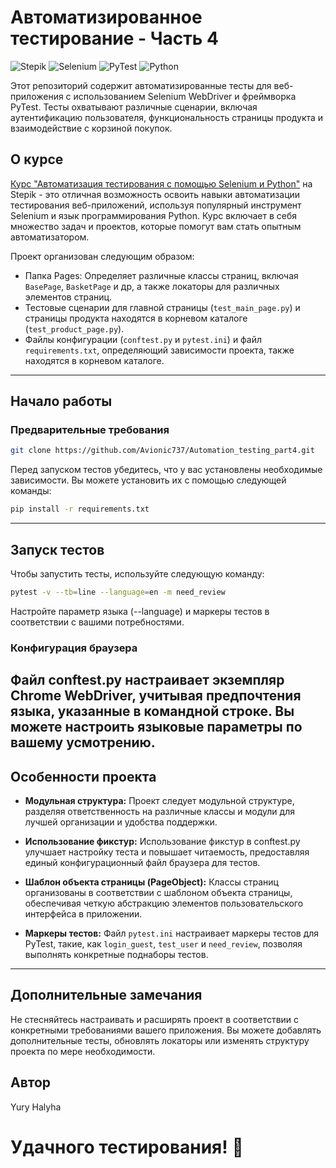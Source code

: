 # Автоматизированное тестирование - Часть 4

![Stepik](https://img.shields.io/badge/Course-Stepik-orange)
![Selenium](https://img.shields.io/badge/Selenium-4.15.0-green)
![PyTest](https://img.shields.io/badge/PyTest-7.4%2B-yellow)
![Python](https://img.shields.io/badge/Python-3.9%2B-blue)

Этот репозиторий содержит автоматизированные тесты для веб-приложения с использованием Selenium WebDriver и фреймворка 
PyTest. Тесты охватывают различные сценарии, включая аутентификацию пользователя, функциональность страницы продукта и 
взаимодействие с корзиной покупок.
## О курсе
[Курс "Автоматизация тестирования с помощью Selenium и Python"](https://stepik.org/course/575) на Stepik - это отличная 
возможность освоить навыки автоматизации тестирования веб-приложений, используя популярный инструмент Selenium и язык 
программирования Python. Курс включает в себя множество задач и проектов, которые помогут вам стать опытным 
автоматизатором.

Проект организован следующим образом:

- Папка Pages: Определяет различные классы страниц, включая `BasePage`, `BasketPage` и др, а также локаторы 
для различных элементов страниц.
- Тестовые сценарии для главной страницы (`test_main_page.py`) и страницы продукта находятся в корневом каталоге
(`test_product_page.py`).
- Файлы конфигурации (`conftest.py` и `pytest.ini`) и файл `requirements.txt`, определяющий зависимости проекта,
также находятся в корневом каталоге.
---
## Начало работы
### Предварительные требования
```bash
git clone https://github.com/Avionic737/Automation_testing_part4.git
```
Перед запуском тестов убедитесь, что у вас установлены необходимые зависимости. Вы можете установить их с помощью 
следующей команды:


```bash
pip install -r requirements.txt
```
---
## Запуск тестов
Чтобы запустить тесты, используйте следующую команду:
```bash
pytest -v --tb=line --language=en -m need_review
```

Настройте параметр языка (--language) и маркеры тестов в соответствии с вашими потребностями.

### Конфигурация браузера
Файл conftest.py настраивает экземпляр Chrome WebDriver, учитывая предпочтения языка, указанные в командной строке. 
Вы можете настроить языковые параметры по вашему усмотрению.
---
## Особенности проекта

- **Модульная структура:** Проект следует модульной структуре, разделяя ответственность на различные классы и модули для 
лучшей организации и удобства поддержки.

- **Использование фикстур:** Использование фикстур в conftest.py улучшает настройку теста и повышает читаемость, 
предоставляя единый конфигурационный файл браузера для тестов.

- **Шаблон объекта страницы (PageObject):** Классы страниц организованы в соответствии с шаблоном объекта страницы, 
обеспечивая четкую абстракцию элементов пользовательского интерфейса в приложении.

- **Маркеры тестов:** Файл `pytest.ini` настраивает маркеры тестов для PyTest, такие, как `login_guest`, `test_user` и 
`need_review`, позволяя выполнять конкретные поднаборы тестов.
---
## Дополнительные замечания
Не стесняйтесь настраивать и расширять проект в соответствии с конкретными требованиями вашего приложения. Вы можете 
добавлять дополнительные тесты, обновлять локаторы или изменять структуру проекта по мере необходимости.

## Автор
Yury Halyha

# Удачного тестирования! 🚀